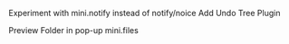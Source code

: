 Experiment with mini.notify instead of notify/noice
Add Undo Tree Plugin

Preview Folder in pop-up mini.files
